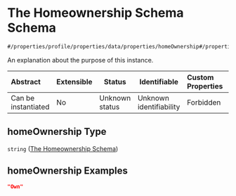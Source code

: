 # The Homeownership Schema Schema

```txt
#/properties/profile/properties/data/properties/homeOwnership#/properties/profile/properties/data/properties/homeOwnership
```

An explanation about the purpose of this instance.


| Abstract            | Extensible | Status         | Identifiable            | Custom Properties | Additional Properties | Access Restrictions | Defined In                                                                                       |
| :------------------ | ---------- | -------------- | ----------------------- | :---------------- | --------------------- | ------------------- | ------------------------------------------------------------------------------------------------ |
| Can be instantiated | No         | Unknown status | Unknown identifiability | Forbidden         | Allowed               | none                | [policy_transaction.schema.json\*](../out/policy_transaction.schema.json "open original schema") |

## homeOwnership Type

`string` ([The Homeownership Schema](policy_transaction-properties-the-profile-schema-properties-the-data-schema-properties-the-homeownership-schema.md))

## homeOwnership Examples

```json
"Own"
```
